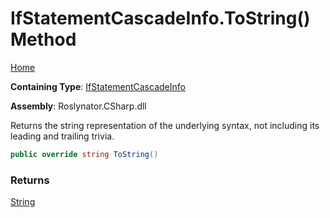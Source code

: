 # IfStatementCascadeInfo\.ToString\(\) Method

[Home](../../../../README.md)

**Containing Type**: [IfStatementCascadeInfo](../README.md)

**Assembly**: Roslynator\.CSharp\.dll

  
Returns the string representation of the underlying syntax, not including its leading and trailing trivia\.

```csharp
public override string ToString()
```

### Returns

[String](https://docs.microsoft.com/en-us/dotnet/api/system.string)

